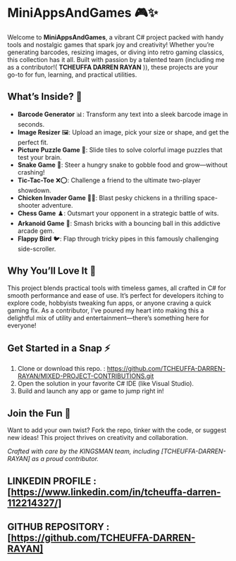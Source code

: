 # MiniAppsAndGames 🎮✨

Welcome to **MiniAppsAndGames**, a vibrant C# project packed with handy tools and nostalgic games that spark joy and creativity! Whether you’re generating barcodes, resizing images, or diving into retro gaming classics, this collection has it all. Built with passion by a talented team (including me as a contributor!( **TCHEUFFA DARREN RAYAN** )), these projects are your go-to for fun, learning, and practical utilities.


## What’s Inside? 🚀

- **Barcode Generator** 📊: Transform any text into a sleek barcode image in seconds.
- **Image Resizer** 🖼️: Upload an image, pick your size or shape, and get the perfect fit.
- **Picture Puzzle Game** 🧩: Slide tiles to solve colorful image puzzles that test your brain.
- **Snake Game** 🐍: Steer a hungry snake to gobble food and grow—without crashing!
- **Tic-Tac-Toe** ❌⭕: Challenge a friend to the ultimate two-player showdown.
- **Chicken Invader Game** 🐔💥: Blast pesky chickens in a thrilling space-shooter adventure.
- **Chess Game** ♟️: Outsmart your opponent in a strategic battle of wits.
- **Arkanoid Game** 🏓: Smash bricks with a bouncing ball in this addictive arcade gem.
- **Flappy Bird** 🐦: Flap through tricky pipes in this famously challenging side-scroller.

## Why You’ll Love It 💖

This project blends practical tools with timeless games, all crafted in C# for smooth performance and ease of use. It’s perfect for developers itching to explore code, hobbyists tweaking fun apps, or anyone craving a quick gaming fix. As a contributor, I’ve poured my heart into making this a delightful mix of utility and entertainment—there’s something here for everyone!

## Get Started in a Snap ⚡

1. Clone or download this repo. : https://github.com/TCHEUFFA-DARREN-RAYAN/MIXED-PROJECT-CONTRIBUTIONS.git
2. Open the solution in your favorite C# IDE (like Visual Studio).
3. Build and launch any app or game to jump right in!

## Join the Fun 🎉

Want to add your own twist? Fork the repo, tinker with the code, or suggest new ideas! This project thrives on creativity and collaboration.

*Crafted with care by the KINGSMAN team, including [TCHEUFFA-DARREN-RAYAN] as a proud contributor.*
## LINKEDIN PROFILE : [https://www.linkedin.com/in/tcheuffa-darren-112214327/]
## GITHUB REPOSITORY : [https://github.com/TCHEUFFA-DARREN-RAYAN]